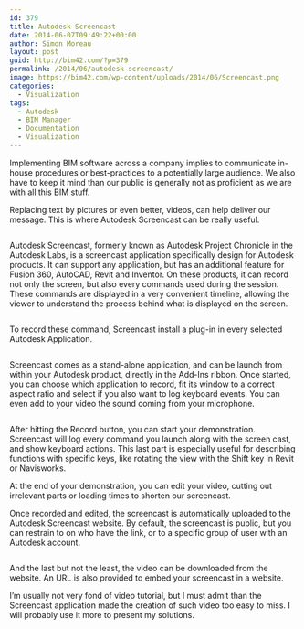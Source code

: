 ```yaml
---
id: 379
title: Autodesk Screencast
date: 2014-06-07T09:49:22+00:00
author: Simon Moreau
layout: post
guid: http://bim42.com/?p=379
permalink: /2014/06/autodesk-screencast/
image: https://bim42.com/wp-content/uploads/2014/06/Screencast.png
categories:
  - Visualization
tags:
  - Autodesk
  - BIM Manager
  - Documentation
  - Visualization
---
```

Implementing BIM software across a company implies to communicate in-house procedures or best-practices to a potentially large audience. We also have to keep it mind than our public is generally not as proficient as we are with all this BIM stuff.

Replacing text by pictures or even better, videos, can help deliver our message. This is where Autodesk Screencast can be really useful.

![<img class="aligncenter wp-image-385 size-full" src="http://bim42.com/wp-content/uploads/2014/06/Screencast.png" alt="Screencast" width="800" height="102" srcset="https://bim42.com/wp-content/uploads/2014/06/Screencast.png 800w, https://bim42.com/wp-content/uploads/2014/06/Screencast-300x38.png 300w, https://bim42.com/wp-content/uploads/2014/06/Screencast-500x63.png 500w" sizes="(max-width: 800px) 100vw, 800px" />](http://bim42.com/wp-content/uploads/2014/06/Screencast.png)

Autodesk Screencast, formerly known as Autodesk Project Chronicle in the Autodesk Labs, is a screencast application specifically design for Autodesk products. It can support any application, but has an additional feature for Fusion 360, AutoCAD, Revit and Inventor. On these products, it can record not only the screen, but also every commands used during the session. These commands are displayed in a very convenient timeline, allowing the viewer to understand the process behind what is displayed on the screen.

![<img class="aligncenter wp-image-382 size-full" src="http://bim42.com/wp-content/uploads/2014/06/timeline1.png" alt="Timeline" width="960" height="167" srcset="https://bim42.com/wp-content/uploads/2014/06/timeline1.png 960w, https://bim42.com/wp-content/uploads/2014/06/timeline1-300x52.png 300w, https://bim42.com/wp-content/uploads/2014/06/timeline1-500x86.png 500w" sizes="(max-width: 960px) 100vw, 960px" />](http://bim42.com/wp-content/uploads/2014/06/timeline1.png)

To record these command, Screencast install a plug-in in every selected Autodesk Application.

![<img class="aligncenter wp-image-383 size-full" src="http://bim42.com/wp-content/uploads/2014/06/Installation.png" alt="Installation" width="426" height="183" srcset="https://bim42.com/wp-content/uploads/2014/06/Installation.png 426w, https://bim42.com/wp-content/uploads/2014/06/Installation-300x128.png 300w" sizes="(max-width: 426px) 100vw, 426px" />](http://bim42.com/wp-content/uploads/2014/06/Installation.png)

Screencast comes as a stand-alone application, and can be launch from within your Autodesk product, directly in the Add-Ins ribbon. Once started, you can choose which application to record, fit its window to a correct aspect ratio and select if you also want to log keyboard events. You can even add to your video the sound coming from your microphone.

![<img class="aligncenter wp-image-384 size-full" src="http://bim42.com/wp-content/uploads/2014/06/Interface.png" alt="Interface" width="449" height="435" srcset="https://bim42.com/wp-content/uploads/2014/06/Interface.png 449w, https://bim42.com/wp-content/uploads/2014/06/Interface-300x290.png 300w, https://bim42.com/wp-content/uploads/2014/06/Interface-309x300.png 309w" sizes="(max-width: 449px) 100vw, 449px" />](http://bim42.com/wp-content/uploads/2014/06/Interface.png)

After hitting the Record button, you can start your demonstration. Screencast will log every command you launch along with the screen cast, and show keyboard actions. This last part is especially useful for describing functions with specific keys, like rotating the view with the Shift key in Revit or Navisworks.

At the end of your demonstration, you can edit your video, cutting out irrelevant parts or loading times to shorten our screencast.

Once recorded and edited, the screencast is automatically uploaded to the Autodesk Screencast website. By default, the screencast is public, but you can restrain to on who have the link, or to a specific group of user with an Autodesk account.

![<img class="aligncenter wp-image-387 size-full" src="http://bim42.com/wp-content/uploads/2014/06/MyScreencasts.png" alt="MyScreencasts" width="933" height="122" srcset="https://bim42.com/wp-content/uploads/2014/06/MyScreencasts.png 933w, https://bim42.com/wp-content/uploads/2014/06/MyScreencasts-300x39.png 300w, https://bim42.com/wp-content/uploads/2014/06/MyScreencasts-500x65.png 500w" sizes="(max-width: 933px) 100vw, 933px" />](http://bim42.com/wp-content/uploads/2014/06/MyScreencasts.png)

And the last but not the least, the video can be downloaded from the website. An URL is also provided to embed your screencast in a website.

I&#8217;m usually not very fond of video tutorial, but I must admit than the Screencast application made the creation of such video too easy to miss. I will probably use it more to present my solutions.